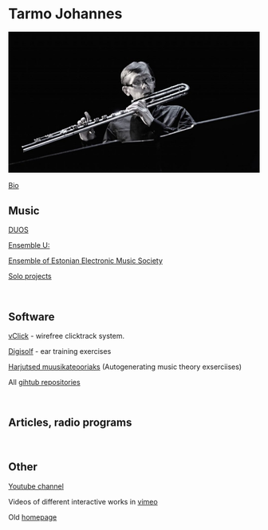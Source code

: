 # Tarmo Johannes

![](img/Tarmo_Johannes_11-1024x576.jpg)

[Bio](bio.md)


## Music

[DUOS](duos.md)

[Ensemble U:](https://www.uuu.ee)

[Ensemble of Estonian Electronic Music Society](https://estelmus.com/)

[Solo projects](solo.md)

<br>


## Software

[vClick](https://tarmoj.github.io/vclick/) - wirefree clicktrack system.

[Digisolf](https://otsakool.edu.ee/digisolf/) - ear training exercises

[Harjutsed muusikateooriaks](https://tarmoj.github.io/komp/index.html) (Autogenerating music theory exserciises)

All [gihtub repositories](https://github.com/tarmoj/)

<br>

## Articles, radio programs


<br>

## Other

[Youtube channel](https://www.youtube.com/channel/UCqa-tIeWxjcDd_207hPY95Q)

Videos of different interactive works in [vimeo](https://vimeo.com/user6332949/videos)	


Old [homepage](http://tarmo.uuu.ee/index_vana.html)		

